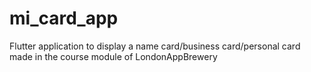 # mi_card_app
Flutter application to display a name card/business card/personal card made in the course module of LondonAppBrewery
